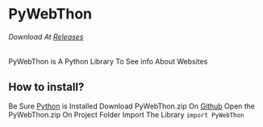 # PyWebThon
###### Download At [Releases](https://github.com/Gamermertcan/PyWebThon/releases)
PyWebThon is A Python Library To See info About Websites
## How to install?
Be Sure [Python](https://python.org) is Installed
Download PyWebThon.zip On [Github](https://github.com/Gamermertcan/PyWebThon/releases)
Open the PyWebThon.zip On Project Folder
Import The Library
```import PyWebThon```
